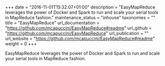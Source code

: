 +++
date = "2016-11-01T15:32:07+01:00"
description = "EasyMapReduce leverages the power of Docker and Spark to run and scale your serial tools in MapReduce fashion."
maintenance_status = "inhouse"
taxonomies = ""
title = "EasyMapReduce"
url_documentation = "https://github.com/mcapuccini/EasyMapReduce#readme"
url_github = "https://github.com/mcapuccini/EasyMapReduce"
url_publication = ""
url_website = "https://github.com/mcapuccini/EasyMapReduce#readme"
weight = 0
+++

EasyMapReduce leverages the power of Docker and Spark to run and scale your serial tools in MapReduce fashion.
